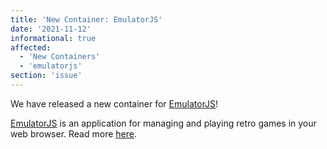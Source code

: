 ```yaml
---
title: 'New Container: EmulatorJS'
date: '2021-11-12'
informational: true
affected:
  - 'New Containers'
  - 'emulatorjs'
section: 'issue'
---
```

We have released a new container for [EmulatorJS](https://github.com/linuxserver/docker-emulatorjs)!

[EmulatorJS](https://github.com/linuxserver/emulatorjs) is an application for managing and playing retro games in your web browser. Read more [here](https://www.linuxserver.io/blog/self-hosted-web-based-emulation).

